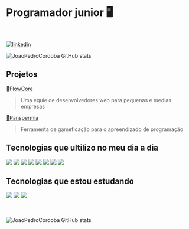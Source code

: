 # Programador junior 🖥️

</br>

[![linkedin](https://img.shields.io/badge/LinkedIn-0077B5?style=for-the-badge&logo=linkedin&logoColor=white)](https://www.linkedin.com/in/jo%C3%A3o-pedro-cordoba-rodrigues-62b73a23a/?originalSubdomain=br)

![JoaoPedroCordoba GitHub stats](https://github-readme-stats.vercel.app/api?username=joaopedrocordoba&show_icons=true&theme=dracula)

## Projetos 

[🚀FlowCore](https://joaopedrocordoba.github.io/FlowCore/)
> Uma equie de desenvolvedores web para pequenas e medias empresas

[🌌Panspermia](https://joaopedrocordoba.github.io/Panspermia/)
>Ferramenta de gameficação para o apreendizado de programação


## Tecnologias que ultilizo no meu dia a dia
<div style="display: inline-block">
<img src="https://img.shields.io/badge/HTML5-E34F26?style=for-the-badge&logo=html5&logoColor=white">
<img src="https://img.shields.io/badge/Visual_Studio_Code-0078D4?style=for-the-badge&logo=visual%20studio%20code&logoColor=white">
<img src="https://img.shields.io/badge/CSS3-1572B6?style=for-the-badge&logo=css3&logoColor=white">
<img src="https://img.shields.io/badge/C%23-239120?style=for-the-badge&logo=c-sharp&logoColor=white">
<img src="https://img.shields.io/badge/MySQL-00000F?style=for-the-badge&logo=mysql&logoColor=white">
<img src="https://img.shields.io/badge/Trello-0052CC?style=for-the-badge&logo=trello&logoColor=white">
<img src="https://img.shields.io/badge/Microsoft_Office-D83B01?style=for-the-badge&logo=microsoft-office&logoColor=white">
<img src="https://img.shields.io/badge/Unity-100000?style=for-the-badge&logo=unity&logoColor=white">
</div>


## Tecnologias que estou estudando
<div>
<img src="https://img.shields.io/badge/JavaScript-323330?style=for-the-badge&logo=javascript&logoColor=F7DF1E">
<img src="https://img.shields.io/badge/Node.js-43853D?style=for-the-badge&logo=node.js&logoColor=white">
<img src="https://img.shields.io/badge/Express.js-404D59?style=for-the-badge">
</div>

</br>
</br>

![JoaoPedroCordoba GitHub stats](https://github-readme-stats.vercel.app/api/top-langs/?username=JoaoPedroCordoba&theme=blue-green)



